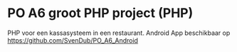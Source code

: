 PO A6 groot PHP project (PHP)
=============================
PHP voor een kassasysteem in een restaurant.
Android App beschikbaar op https://github.com/SvenDub/PO_A6_Android